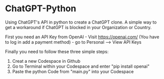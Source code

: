 # ChatGPT-Python
Using ChatGPT's API in python to create a ChatGPT clone.
A simple way to get a workaround if ChatGPT is blocked in your Organization or Country.

First you need an API Key from OpenAI - Visit https://openai.com/ (You have to log in add a payment method) - go to Personal --> View API Keys

Finally you need to follow these three simple steps:
  1. Creat a new Codespace in Github
  2. Go to Terminal within your Codespace and enter "pip install openai"
  3. Paste the python Code from "main.py" into your Codespace
